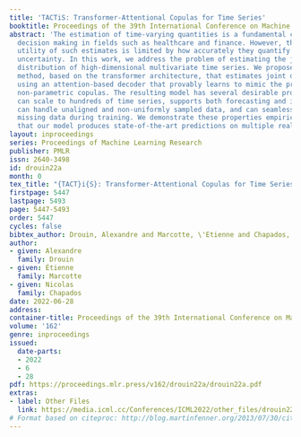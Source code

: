 ```yaml
---
title: 'TACTiS: Transformer-Attentional Copulas for Time Series'
booktitle: Proceedings of the 39th International Conference on Machine Learning
abstract: 'The estimation of time-varying quantities is a fundamental component of
  decision making in fields such as healthcare and finance. However, the practical
  utility of such estimates is limited by how accurately they quantify predictive
  uncertainty. In this work, we address the problem of estimating the joint predictive
  distribution of high-dimensional multivariate time series. We propose a versatile
  method, based on the transformer architecture, that estimates joint distributions
  using an attention-based decoder that provably learns to mimic the properties of
  non-parametric copulas. The resulting model has several desirable properties: it
  can scale to hundreds of time series, supports both forecasting and interpolation,
  can handle unaligned and non-uniformly sampled data, and can seamlessly adapt to
  missing data during training. We demonstrate these properties empirically and show
  that our model produces state-of-the-art predictions on multiple real-world datasets.'
layout: inproceedings
series: Proceedings of Machine Learning Research
publisher: PMLR
issn: 2640-3498
id: drouin22a
month: 0
tex_title: "{TACT}i{S}: Transformer-Attentional Copulas for Time Series"
firstpage: 5447
lastpage: 5493
page: 5447-5493
order: 5447
cycles: false
bibtex_author: Drouin, Alexandre and Marcotte, \'Etienne and Chapados, Nicolas
author:
- given: Alexandre
  family: Drouin
- given: Étienne
  family: Marcotte
- given: Nicolas
  family: Chapados
date: 2022-06-28
address:
container-title: Proceedings of the 39th International Conference on Machine Learning
volume: '162'
genre: inproceedings
issued:
  date-parts:
  - 2022
  - 6
  - 28
pdf: https://proceedings.mlr.press/v162/drouin22a/drouin22a.pdf
extras:
- label: Other Files
  link: https://media.icml.cc/Conferences/ICML2022/other_files/drouin22a-supp.zip
# Format based on citeproc: http://blog.martinfenner.org/2013/07/30/citeproc-yaml-for-bibliographies/
---
```

